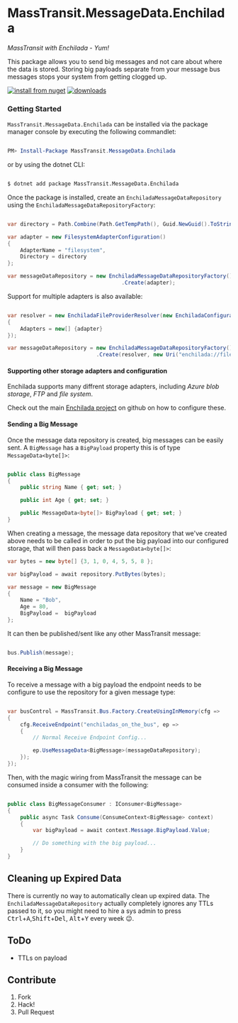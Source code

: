 # MassTransit.MessageData.Enchilada
_MassTransit with Enchilada - Yum!_

This package allows you to send big messages and not care about where the data is stored. Storing big payloads separate from your message bus messages stops your system from getting clogged up.

[![install from nuget](http://img.shields.io/nuget/v/MassTransit.MessageData.Enchilada.svg?style=flat-square)](https://www.nuget.org/packages/MassTransit.MessageData.Enchilada)
[![downloads](http://img.shields.io/nuget/dt/MassTransit.MessageData.Enchilada.svg?style=flat-square)](https://www.nuget.org/packages/MassTransit.MessageData.Enchilada)


### Getting Started
`MassTransit.MessageData.Enchilada` can be installed via the package manager console by executing the following commandlet:

```powershell

PM> Install-Package MassTransit.MessageData.Enchilada

```

or by using the dotnet CLI:
```bash

$ dotnet add package MassTransit.MessageData.Enchilada

```

Once the package is installed, create an `EnchiladaMessageDataRepository` using the `EnchiladaMessageDataRepositoryFactory`:

```csharp

var directory = Path.Combine(Path.GetTempPath(), Guid.NewGuid().ToString()) + "\\";

var adapter = new FilesystemAdapterConfiguration()
{
    AdapterName = "filesystem",
    Directory = directory
};

var messageDataRepository = new EnchiladaMessageDataRepositoryFactory()
                                    .Create(adapter);

```

Support for multiple adapters is also available:

```csharp

var resolver = new EnchiladaFileProviderResolver(new EnchiladaConfiguration()
{
    Adapters = new[] {adapter}
});

var messageDataRepository = new EnchiladaMessageDataRepositoryFactory()
                            .Create(resolver, new Uri("enchilada://filesystem"));

```

#### Supporting other storage adapters and configuration

Enchilada supports many diffrent storage adapters, including _Azure blob storage_, _FTP_ and _file system_. 

Check out the main [Enchilada project](https://github.com/sparkeh9/Enchilada) on github on how to configure these. 

#### Sending a Big Message

Once the message data repository is created, big messages can be easily sent. A `BigMessage` has a  `BigPayload` property this is of type `MessageData<byte[]>`:

```csharp

public class BigMessage
{
    public string Name { get; set; }

    public int Age { get; set; }

    public MessageData<byte[]> BigPayload { get; set; }
}

```

When creating a message, the message data repository that we've created above needs to be called in order to put the big payload into our configured storage, that will then pass back a `MessageData<byte[]>`:

```csharp
var bytes = new byte[] {3, 1, 0, 4, 5, 5, 8 };

var bigPayload = await repository.PutBytes(bytes);

var message = new BigMessage
{
    Name = "Bob",
    Age = 80,
    BigPayload =  bigPayload
};

```

It can then be published/sent like any other MassTransit message:

```csharp

bus.Publish(message);

```

#### Receiving a Big Message

To receive a message with a big payload the endpoint needs to be configure to use the repository for a given message type:

```csharp

var busControl = MassTransit.Bus.Factory.CreateUsingInMemory(cfg =>
{
    cfg.ReceiveEndpoint("enchiladas_on_the_bus", ep =>
    {
        // Normal Receive Endpoint Config...

        ep.UseMessageData<BigMessage>(messageDataRepository);
    });
});

```

Then, with the magic wiring from MassTransit the message can be consumed inside a consumer with the following:
```csharp

public class BigMessageConsumer : IConsumer<BigMessage>
{
    public async Task Consume(ConsumeContext<BigMessage> context)
    {
        var bigPayload = await context.Message.BigPayload.Value;

        // Do something with the big payload...
    }
}

```

## Cleaning up Expired Data

There is currently no way to automatically clean up expired data. The `EnchiladaMessageDataRepository` actually completely ignores any TTLs passed to it, so you might need to hire a sys admin to press <kbd>Ctrl</kbd>+<kbd>A</kbd>,<kbd>Shift</kbd>+<kbd>Del</kbd>, <kbd>Alt</kbd>+<kbd>Y</kbd> every week 😉.

## ToDo

* TTLs on payload

## Contribute

1. Fork
1. Hack!
1. Pull Request